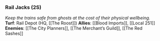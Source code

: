 ---
---

### Rail Jacks (2S)
*Keep the trains safe from ghosts at the cost of their physical wellbeing.* 
**Turf**: Rail Depot (HQ, [[The Roost]])
**Allies**: [[Blood Imports]], [[Local 251]]
**Enemies**: [[The City Planners]], [[The Merchant’s Guild]], [[The Red Sashes]]